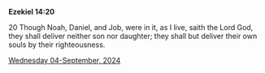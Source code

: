**Ezekiel 14:20**

20 Though Noah, Daniel, and Job, were in it, as I live, saith the Lord God, they shall deliver neither son nor daughter; they shall but deliver their own souls by their righteousness.

[Wednesday 04-September, 2024](https://getbible.net/kjv/Ezekiel/14/20)
